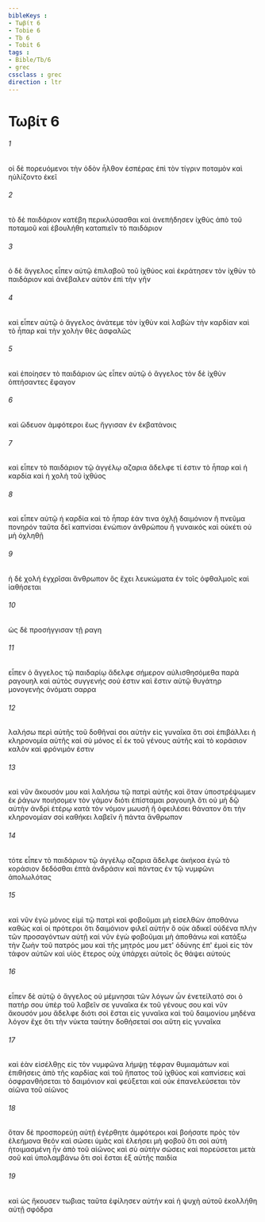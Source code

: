 ```yaml
---
bibleKeys : 
- Τωβίτ 6
- Tobie 6
- Tb 6
- Tobit 6
tags : 
- Bible/Tb/6
- grec
cssclass : grec
direction : ltr
---
```


# Τωβίτ 6

###### 1
οἱ δὲ πορευόμενοι τὴν ὁδὸν ἦλθον ἑσπέρας ἐπὶ τὸν τίγριν ποταμὸν καὶ ηὐλίζοντο ἐκεῖ
###### 2
τὸ δὲ παιδάριον κατέβη περικλύσασθαι καὶ ἀνεπήδησεν ἰχθὺς ἀπὸ τοῦ ποταμοῦ καὶ ἐβουλήθη καταπιεῖν τὸ παιδάριον
###### 3
ὁ δὲ ἄγγελος εἶπεν αὐτῷ ἐπιλαβοῦ τοῦ ἰχθύος καὶ ἐκράτησεν τὸν ἰχθὺν τὸ παιδάριον καὶ ἀνέβαλεν αὐτὸν ἐπὶ τὴν γῆν
###### 4
καὶ εἶπεν αὐτῷ ὁ ἄγγελος ἀνάτεμε τὸν ἰχθὺν καὶ λαβὼν τὴν καρδίαν καὶ τὸ ἧπαρ καὶ τὴν χολὴν θὲς ἀσφαλῶς
###### 5
καὶ ἐποίησεν τὸ παιδάριον ὡς εἶπεν αὐτῷ ὁ ἄγγελος τὸν δὲ ἰχθὺν ὀπτήσαντες ἔφαγον
###### 6
καὶ ὥδευον ἀμφότεροι ἕως ἤγγισαν ἐν ἐκβατάνοις
###### 7
καὶ εἶπεν τὸ παιδάριον τῷ ἀγγέλῳ αζαρια ἄδελφε τί ἐστιν τὸ ἧπαρ καὶ ἡ καρδία καὶ ἡ χολὴ τοῦ ἰχθύος
###### 8
καὶ εἶπεν αὐτῷ ἡ καρδία καὶ τὸ ἧπαρ ἐάν τινα ὀχλῇ δαιμόνιον ἢ πνεῦμα πονηρόν ταῦτα δεῖ καπνίσαι ἐνώπιον ἀνθρώπου ἢ γυναικός καὶ οὐκέτι οὐ μὴ ὀχληθῇ
###### 9
ἡ δὲ χολή ἐγχρῖσαι ἄνθρωπον ὃς ἔχει λευκώματα ἐν τοῖς ὀφθαλμοῖς καὶ ἰαθήσεται
###### 10
ὡς δὲ προσήγγισαν τῇ ραγη
###### 11
εἶπεν ὁ ἄγγελος τῷ παιδαρίῳ ἄδελφε σήμερον αὐλισθησόμεθα παρὰ ραγουηλ καὶ αὐτὸς συγγενής σού ἐστιν καὶ ἔστιν αὐτῷ θυγάτηρ μονογενὴς ὀνόματι σαρρα
###### 12
λαλήσω περὶ αὐτῆς τοῦ δοθῆναί σοι αὐτὴν εἰς γυναῖκα ὅτι σοὶ ἐπιβάλλει ἡ κληρονομία αὐτῆς καὶ σὺ μόνος εἶ ἐκ τοῦ γένους αὐτῆς καὶ τὸ κοράσιον καλὸν καὶ φρόνιμόν ἐστιν
###### 13
καὶ νῦν ἄκουσόν μου καὶ λαλήσω τῷ πατρὶ αὐτῆς καὶ ὅταν ὑποστρέψωμεν ἐκ ῥάγων ποιήσομεν τὸν γάμον διότι ἐπίσταμαι ραγουηλ ὅτι οὐ μὴ δῷ αὐτὴν ἀνδρὶ ἑτέρῳ κατὰ τὸν νόμον μωυσῆ ἢ ὀφειλέσει θάνατον ὅτι τὴν κληρονομίαν σοὶ καθήκει λαβεῖν ἢ πάντα ἄνθρωπον
###### 14
τότε εἶπεν τὸ παιδάριον τῷ ἀγγέλῳ αζαρια ἄδελφε ἀκήκοα ἐγὼ τὸ κοράσιον δεδόσθαι ἑπτὰ ἀνδράσιν καὶ πάντας ἐν τῷ νυμφῶνι ἀπολωλότας
###### 15
καὶ νῦν ἐγὼ μόνος εἰμὶ τῷ πατρὶ καὶ φοβοῦμαι μὴ εἰσελθὼν ἀποθάνω καθὼς καὶ οἱ πρότεροι ὅτι δαιμόνιον φιλεῖ αὐτήν ὃ οὐκ ἀδικεῖ οὐδένα πλὴν τῶν προσαγόντων αὐτῇ καὶ νῦν ἐγὼ φοβοῦμαι μὴ ἀποθάνω καὶ κατάξω τὴν ζωὴν τοῦ πατρός μου καὶ τῆς μητρός μου μετ' ὀδύνης ἐπ' ἐμοὶ εἰς τὸν τάφον αὐτῶν καὶ υἱὸς ἕτερος οὐχ ὑπάρχει αὐτοῖς ὃς θάψει αὐτούς
###### 16
εἶπεν δὲ αὐτῷ ὁ ἄγγελος οὐ μέμνησαι τῶν λόγων ὧν ἐνετείλατό σοι ὁ πατήρ σου ὑπὲρ τοῦ λαβεῖν σε γυναῖκα ἐκ τοῦ γένους σου καὶ νῦν ἄκουσόν μου ἄδελφε διότι σοὶ ἔσται εἰς γυναῖκα καὶ τοῦ δαιμονίου μηδένα λόγον ἔχε ὅτι τὴν νύκτα ταύτην δοθήσεταί σοι αὕτη εἰς γυναῖκα
###### 17
καὶ ἐὰν εἰσέλθῃς εἰς τὸν νυμφῶνα λήμψῃ τέφραν θυμιαμάτων καὶ ἐπιθήσεις ἀπὸ τῆς καρδίας καὶ τοῦ ἥπατος τοῦ ἰχθύος καὶ καπνίσεις καὶ ὀσφρανθήσεται τὸ δαιμόνιον καὶ φεύξεται καὶ οὐκ ἐπανελεύσεται τὸν αἰῶνα τοῦ αἰῶνος
###### 18
ὅταν δὲ προσπορεύῃ αὐτῇ ἐγέρθητε ἀμφότεροι καὶ βοήσατε πρὸς τὸν ἐλεήμονα θεόν καὶ σώσει ὑμᾶς καὶ ἐλεήσει μὴ φοβοῦ ὅτι σοὶ αὐτὴ ἡτοιμασμένη ἦν ἀπὸ τοῦ αἰῶνος καὶ σὺ αὐτὴν σώσεις καὶ πορεύσεται μετὰ σοῦ καὶ ὑπολαμβάνω ὅτι σοὶ ἔσται ἐξ αὐτῆς παιδία
###### 19
καὶ ὡς ἤκουσεν τωβιας ταῦτα ἐφίλησεν αὐτήν καὶ ἡ ψυχὴ αὐτοῦ ἐκολλήθη αὐτῇ σφόδρα
